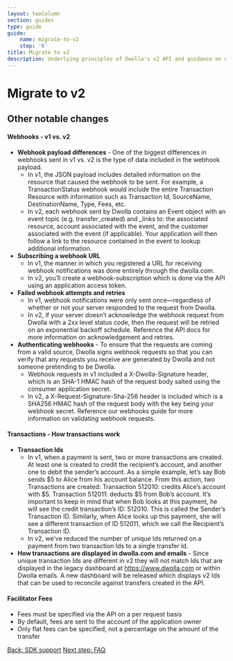```yaml
---
layout: twoColumn
section: guides
type: guide
guide: 
    name: migrate-to-v2
    step: '6'
title: Migrate to v2
description: Underlying principles of Dwolla's v2 API and guidance on upgrading your application from Dwolla's legacy v1 API. 
---
```


# Migrate to v2

## Other notable changes

#### Webhooks - v1 vs. v2
*  **Webhook payload differences** - One of the biggest differences in webhooks sent in v1 vs. v2 is the type of data included in the webhook payload. 
    -  In v1, the JSON payload includes detailed information on the resource that caused the webhook to be sent. For example, a TransactionStatus webhook would include the entire Transaction Resource with information such as Transaction Id, SourceName, DestinationName, Type, Fees, etc. 
    -  In v2, each webhook sent by Dwolla contains an Event object with an event topic (e.g. transfer_created) and _links to: the associated resource, account associated with the event, and the customer associated with the event (if applicable). Your application will then follow a link to the resource contained in the event to lookup additional information.
*  **Subscribing a webhook URL**
    -  In v1, the manner in which you registered a URL for receiving webhook notifications was done entirely through the dwolla.com. 
    -  In v2, you’ll create a webhook-subscription which is done via the API using an application access token. 
*  **Failed webhook attempts and retries**
    -  In v1, webhook notifications were only sent once—regardless of whether or not your server responded to the request from Dwolla.
    -  In v2, if your server doesn’t acknowledge the webhook request from Dwolla with a 2xx level status code, then the request will be retried on an exponential backoff schedule. Reference the API docs for more information on acknowledgement and retries.
*  **Authenticating webhooks** - To ensure that the requests are coming from a valid source, Dwolla signs webhook requests so that you can verify that any requests you receive are generated by Dwolla and not someone pretending to be Dwolla. 
    -  Webhook requests in v1 included a X-Dwolla-Signature header, which is an SHA-1 HMAC hash of the request body salted using the consumer application secret. 
    -  In v2, a X-Request-Signature-Sha-256 header is included which is a SHA256 HMAC hash of the request body with the key being your webhook secret. Reference our webhooks guide for more information on validating webhook requests.

#### Transactions - How transactions work
*  **Transaction Ids**
    -  In v1, when a payment is sent, two or more transactions are created. At least one is created to credit the recipient’s account, and another one to debit the sender’s account. As a simple example, let’s say Bob sends $5 to Alice from his account balance. From this action, two Transactions are created: Transaction 512010: credits Alice’s account with $5. Transaction 512011: deducts $5 from Bob’s account. It’s important to keep in mind that when Bob looks at this payment, he will see the credit transaction’s ID: 512010. This is called the Sender’s Transaction ID. Similarly, when Alice looks up this payment, she will see a different transaction of ID 512011, which we call the Recipient’s Transaction ID. 
    -  In v2, we’ve reduced the number of unique Ids returned on a payment from two transaction Ids to a single transfer Id. 
*  **How transactions are displayed in dwolla.com and emails** - Since unique transaction Ids are different in v2 they will not match Ids that are displayed in the legacy dashboard at https://www.dwolla.com or within Dwolla emails. A new dashboard will be released which displays v2 Ids that can be used to reconcile against transfers created in the API.

#### Facilitator Fees
*  Fees must be specified via the API on a per request basis
*  By default, fees are sent to the account of the application owner 
*  Only flat fees can be specified, not a percentage on the amount of the transfer


<nav class="pager-nav">
    <a href="06-sdk-support.html">Back: SDK support</a>
    <a href="07-faq.html">Next step: FAQ</a>
</nav>
